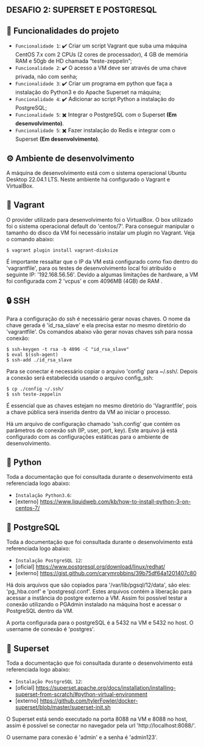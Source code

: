 ## DESAFIO 2: SUPERSET E POSTGRESQL

## 🔨 Funcionalidades do projeto

- `Funcionalidade 1`: ✔️ Criar um script Vagrant que suba uma máquina CentOS 7.x com 2 CPUs (2 cores de processador), 4 GB de memória RAM e 50gb de HD chamada “teste-zeppelin”;
- `Funcionalidade 2`: ✔️ O acesso a VM deve ser através de uma chave privada, não com senha;
- `Funcionalidade 3`: ✔️ Criar um programa em python que faça a instalação do Python3 e do Apache Superset na máquina;
- `Funcionalidade 4`: ✔️ Adicionar ao script Python a instalação do PostgreSQL;
- `Funcionalidade 5`: :heavy_multiplication_x: Integrar o PostgreSQL com o Superset <b>(Em desenvolvimento)</b>.
- `Funcionalidade 5`: :heavy_multiplication_x: Fazer instalação do Redis e integrar com o Superset <b>(Em desenvolvimento)</b>.

## ⚙ Ambiente de desenvolvimento

A máquina de desenvolvimento está com o sistema operacional Ubuntu Desktop 22.04.1 LTS. Neste ambiente há configurado o Vagrant e VirtualBox.

## 📌 Vagrant

O provider utilizado para desenvolvimento foi o VirtualBox. O box utilizado foi o sistema operacional default do 'centos/7'. Para conseguir manipular o tamanho do disco da VM foi necessário instalar um plugin no Vagrant. Veja o comando abaixo:

```
$ vagrant plugin install vagrant-disksize
```

É importante ressaltar que o IP da VM está configurado como fixo dentro do 'vagrantfile', para os testes de desenvolvimento local foi atribuído o seguinte IP: '192.168.56.56'. Devido a algumas limitações de hardware, a VM foi configurada com 2 'vcpus' e com 4096MB (4GB) de RAM .

## 🔒 SSH

Para a configuração do ssh é necessário gerar novas chaves. O nome da chave gerada é 'id_rsa_slave' e ela precisa estar no mesmo diretório do 'vagrantfile'. Os comandos abaixo vão gerar novas chaves ssh para nossa conexão:

```
$ ssh-keygen -t rsa -b 4096 -C "id_rsa_slave"
$ eval $(ssh-agent) 
$ ssh-add ./id_rsa_slave
```

Para se conectar é necessário copiar o arquivo 'config' para ~/.ssh/. Depois a conexão será estabelecida usando o arquivo config_ssh:

```
$ cp ./config ~/.ssh/
$ ssh teste-zeppelin
```
É essencial que as chaves estejam no mesmo diretório do 'Vagrantfile', pois a chave pública será inserida dentro da VM ao iniciar o processo.

Há um arquivo de configuração chamado 'ssh.config' que contém os parâmetros de conexão ssh (IP, user, port, key). Este arquivo já está configurado com as configurações estáticas para o ambiente de desenvolvimento.


## 🔀 Python

Toda a documentação que foi consultada durante o desenvolvimento está referenciada logo abaixo: 

- `Instalação Python3.6`: <br>
-   [externo] https://www.liquidweb.com/kb/how-to-install-python-3-on-centos-7/


## :floppy_disk: PostgreSQL

Toda a documentação que foi consultada durante o desenvolvimento está referenciada logo abaixo:

- `Instalação PostgreSQL 12`: <br>
-   [oficial] https://www.postgresql.org/download/linux/redhat/
-   [externo] https://gist.github.com/carymrobbins/39b75df64a1201407c80

Há dois arquivos que são copiados para '/var/lib/pgsql/12/data', são eles: 'pg_hba.conf' e 'postgresql.conf'. Estes arquivos contém a liberação para acessar a instância do postgre externo a VM. Assim foi possível testar a conexão utilizando o PGAdmin instalado na máquina host e acessar o PostgreSQL dentro da VM.

A porta configurada para o postgreSQL é a 5432 na VM e 5432 no host. O username de conexão é 'postgres'.

## :green_book: Superset

Toda a documentação que foi consultada durante o desenvolvimento está referenciada logo abaixo:

- `Instalação PostgreSQL 12`: <br>
-   [oficial] https://superset.apache.org/docs/installation/installing-superset-from-scratch/#python-virtual-environment
-   [externo] https://github.com/tylerFowler/docker-superset/blob/master/superset-init.sh

O Superset está sendo executado na porta 8088 na VM e 8088 no host, assim é possível se conectar no navegador pela url 'http://localhost:8088/'.

O username para conexão é 'admin' e a senha é 'admin123'. 

